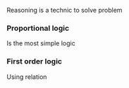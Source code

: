 Reasoning is a technic to solve problem


### Proportional logic

Is the most simple logic

### First order logic

Using relation

### 